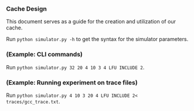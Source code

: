 ### Cache Design

This document serves as a guide for the creation and utilization of our cache.

Run `python simulator.py -h` to get the syntax for the simulator parameters.

### (Example: CLI commands)

Run `python simulator.py 32 20 4 10 3 4 LFU INCLUDE 2`.

### (Example: Running experiment on trace files)

Run `python simulator.py 4 10 3 20 4 LFU INCLUDE 2< traces/gcc_trace.txt`.